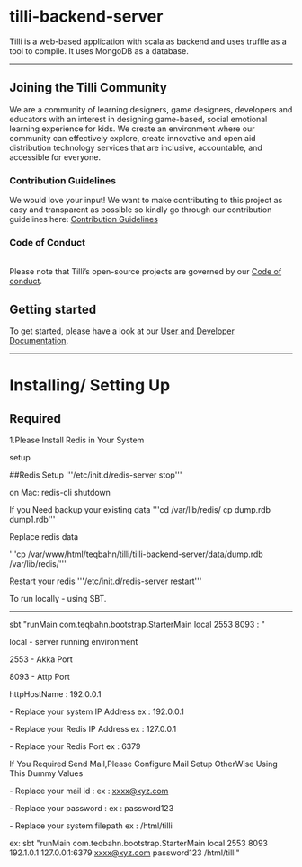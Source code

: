 # tilli-backend-server

Tilli is a web-based application with scala as backend and uses truffle as a tool to compile. It uses MongoDB as a database.

************************

## Joining the Tilli Community 
We are a community of learning designers, game designers, developers and educators with an interest in designing game-based, social emotional learning experience for kids. We create an environment where our community can effectively explore, create innovative and open aid distribution technology services that are inclusive, accountable, and accessible for everyone.

### Contribution Guidelines

We would love your input! We want to make contributing to this project as easy and transparent as possible so kindly go through our contribution guidelines here: [Contribution Guidelines](https://tillioss.github.io/docs/Contribution-Guidelines)

### Code of Conduct
<br>Please note that Tilli’s open-source projects are governed by our [Code of conduct](https://tillioss.github.io/docs/code-of-conduct). 

## Getting started
To get started, please have a look at our [User and Developer Documentation](https://tillioss.github.io/docs/getting-started-developer).

*********************

# Installing/ Setting Up
## Required 

 1.Please Install Redis in Your System

setup

##Redis Setup 
'''/etc/init.d/redis-server stop'''

on Mac:
redis-cli shutdown


If you Need backup your existing data
'''cd /var/lib/redis/
cp dump.rdb dump1.rdb'''

Replace redis data

'''cp /var/www/html/teqbahn/tilli/tilli-backend-server/data/dump.rdb /var/lib/redis/'''

Restart your redis
'''/etc/init.d/redis-server restart'''


To run locally - using SBT.
**********************

sbt "runMain com.teqbahn.bootstrap.StarterMain local 2553 8093  <ServerIP>  <RedisIP>:<RedisPort> <MailId> <MailPassword> <filepath>"


local - server running environment 

2553 - Akka Port 

8093 - Attp Port 

httpHostName : 192.0.0.1


<ServerIP>  - Replace your system IP Address 
 ex : 192.0.0.1

<RedisIP> - Replace your Redis IP Address
  ex : 127.0.0.1

<RedisPort> -  Replace your Redis Port
  ex : 6379

If You Required Send Mail,Please Configure Mail Setup OtherWise Using This Dummy Values 

<MailId>  -  Replace your mail id :
 ex : xxxx@xyz.com

<MailPassword>  -  Replace your password :
 ex : password123

<filepath> - Replace your system filepath 
 ex : /html/tilli


ex:
sbt "runMain com.teqbahn.bootstrap.StarterMain local 2553 8093  192.1.0.1  127.0.0.1:6379 xxxx@xyz.com password123 /html/tilli"



 




 
 

